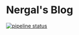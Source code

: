 # Nergal's Blog

[![pipeline status](https://gitlab.com/nerg4l/nerg4l.gitlab.io/badges/master/pipeline.svg)](https://gitlab.com/nerg4l/nerg4l.gitlab.io/-/commits/master)
